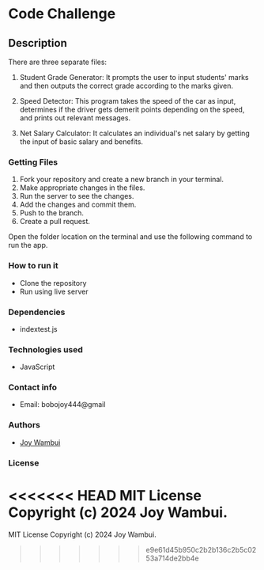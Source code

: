 # Code Challenge

## Description
There are three separate files:

1. Student Grade Generator: It prompts the user to input students' marks and then outputs the correct grade according to the marks given.

2. Speed Detector: This program takes the speed of the car as input, determines if the driver gets demerit points depending on the speed, and prints out relevant messages.

3. Net Salary Calculator: It calculates an individual's net salary by getting the input of basic salary and benefits.

### Getting Files

1. Fork your repository and create a new branch in your terminal.
2. Make appropriate changes in the files.
3. Run the server to see the changes.
4. Add the changes and commit them.
5. Push to the branch.
6. Create a pull request.

Open the folder location on the terminal and use the following command to run the app.

### How to run it
- Clone the repository
- Run using live server

### Dependencies
- indextest.js

### Technologies used
- JavaScript

### Contact info
- Email: bobojoy444@gmail

### Authors
- [Joy Wambui](https://github.com/bobojoy/)

### License
<<<<<<< HEAD
MIT License Copyright (c) 2024 Joy Wambui.
=======
MIT License Copyright (c) 2024 Joy Wambui.
>>>>>>> e9e61d45b950c2b2b136c2b5c0253a714de2bb4e
